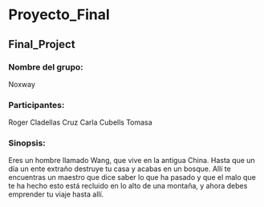 # Proyecto_Final

## Final_Project
### Nombre del grupo:
   Noxway

### Participantes:
Roger Cladellas Cruz
Carla Cubells Tomasa

### Sinopsis:
Eres un hombre llamado Wang, que vive en la antigua China. Hasta que un día un ente extraño destruye tu casa y acabas en un bosque. Allí te encuentras un maestro que dice saber lo que ha pasado y que el malo que te ha hecho esto está recluido en lo alto de una montaña, y ahora debes emprender tu viaje hasta allí.
